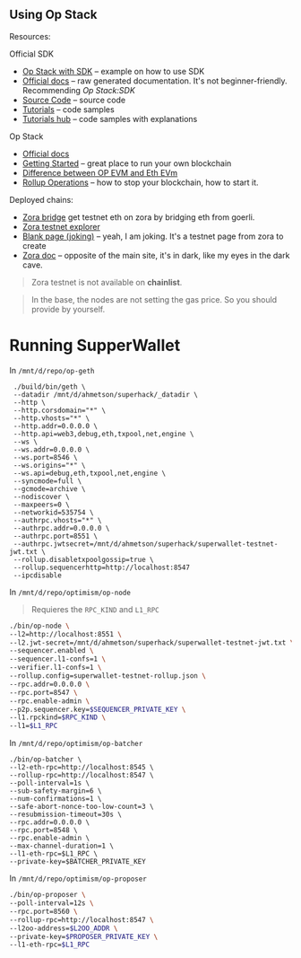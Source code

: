 ## Using Op Stack

Resources:

Official SDK
- [Op Stack with SDK](https://stack.optimism.io/docs/build/sdk/#) &ndash; example on how to use SDK
- [Official docs](https://sdk.optimism.io/) &ndash; raw generated documentation. It's not beginner-friendly. Recommending *Op Stack:SDK*
- [Source Code](https://github.com/ethereum-optimism/optimism/tree/develop/packages/sdk) &ndash; source code
- [Tutorials](https://community.optimism.io/docs/sdk/js-client/) &ndash; code samples
- [Tutorials hub](https://github.com/ethereum-optimism/optimism-tutorial/tree/main) &ndash; code samples with explanations

Op Stack
- [Official docs](https://stack.optimism.io/#the-op-stack-powers-optimism)
- [Getting Started](https://stack.optimism.io/docs/build/getting-started/) &ndash; great place to run your own blockchain
- [Difference between OP EVM and Eth EVm](https://community.optimism.io/docs/developers/build/differences/#opcode-differences)
- [Rollup Operations](https://stack.optimism.io/docs/build/operations) &ndash; how to stop your blockchain, how to start it.

Deployed chains:
- [Zora bridge](https://bridgetozora.world/) get testnet eth on zora by bridging eth from goerli.
- [Zora testnet explorer](https://testnet.explorer.zora.energy/)
- [Blank page (joking)](https://testnet.zora.co/) &ndash; yeah, I am joking. It's a testnet page from zora to create
- [Zora doc](https://docs.zora.co/docs/zora-network/network#zora-network-goerli-testnet) &ndash; opposite of the main site, it's in dark, like my eyes in the dark cave.

> Zora testnet is not available on **chainlist**.

> In the base, the nodes are not setting the gas price.
> So you should provide by yourself.

# Running SupperWallet

In `/mnt/d/repo/op-geth`
```shell
 ./build/bin/geth \
 --datadir /mnt/d/ahmetson/superhack/_datadir \
 --http \
 --http.corsdomain="*" \
 --http.vhosts="*" \
 --http.addr=0.0.0.0 \
 --http.api=web3,debug,eth,txpool,net,engine \
 --ws \
 --ws.addr=0.0.0.0 \
 --ws.port=8546 \
 --ws.origins="*" \
 --ws.api=debug,eth,txpool,net,engine \
 --syncmode=full \
 --gcmode=archive \
 --nodiscover \
 --maxpeers=0 \
 --networkid=535754 \
 --authrpc.vhosts="*" \
 --authrpc.addr=0.0.0.0 \
 --authrpc.port=8551 \
 --authrpc.jwtsecret=/mnt/d/ahmetson/superhack/superwallet-testnet-jwt.txt \
 --rollup.disabletxpoolgossip=true \
 --rollup.sequencerhttp=http://localhost:8547
 --ipcdisable
```

In `/mnt/d/repo/optimism/op-node`

> Requieres the `RPC_KIND` and `L1_RPC`


```bash
./bin/op-node \
--l2=http://localhost:8551 \
--l2.jwt-secret=/mnt/d/ahmetson/superhack/superwallet-testnet-jwt.txt \
--sequencer.enabled \
--sequencer.l1-confs=1 \
--verifier.l1-confs=1 \
--rollup.config=superwallet-testnet-rollup.json \
--rpc.addr=0.0.0.0 \
--rpc.port=8547 \
--rpc.enable-admin \
--p2p.sequencer.key=$SEQUENCER_PRIVATE_KEY \
--l1.rpckind=$RPC_KIND \
--l1=$L1_RPC
```

In `/mnt/d/repo/optimism/op-batcher`


```shell
./bin/op-batcher \
--l2-eth-rpc=http://localhost:8545 \
--rollup-rpc=http://localhost:8547 \
--poll-interval=1s \
--sub-safety-margin=6 \
--num-confirmations=1 \
--safe-abort-nonce-too-low-count=3 \
--resubmission-timeout=30s \
--rpc.addr=0.0.0.0 \
--rpc.port=8548 \
--rpc.enable-admin \
--max-channel-duration=1 \
--l1-eth-rpc=$L1_RPC \
--private-key=$BATCHER_PRIVATE_KEY
```

In `/mnt/d/repo/optimism/op-proposer`


```bash
./bin/op-proposer \
--poll-interval=12s \
--rpc.port=8560 \
--rollup-rpc=http://localhost:8547 \
--l2oo-address=$L2OO_ADDR \
--private-key=$PROPOSER_PRIVATE_KEY \
--l1-eth-rpc=$L1_RPC
```
